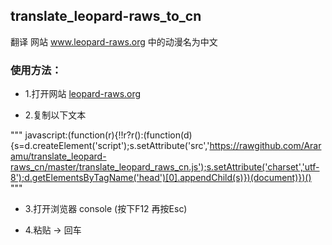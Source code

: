 ## translate_leopard-raws_to_cn
翻译 网站 www.leopard-raws.org 中的动漫名为中文

### 使用方法：

* 1.打开网站 [leopard-raws.org](http://www.leopard-raws.org)
 
* 2.复制以下文本

"""
javascript:(function(r){!!r?r():(function(d){s=d.createElement('script');s.setAttribute('src','https://rawgithub.com/Araramu/translate_leopard-raws_cn/master/translate_leopard_raws_cn.js');s.setAttribute('charset','utf-8');d.getElementsByTagName('head')[0].appendChild(s)})(document)})()
"""

* 3.打开浏览器 console (按下F12 再按Esc)

* 4.粘贴 -> 回车


